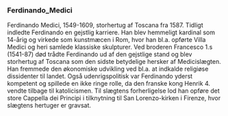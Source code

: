 ### Ferdinando_Medici


Ferdinando Medici, 1549-1609, storhertug af Toscana fra 1587. Tidligt indledte Ferdinando en gejstlig karriere. Han blev hemmeligt kardinal som 14-årig og virkede som kunstmæcen i Rom, hvor han bl.a. opførte Villa Medici og heri samlede klassiske skulpturer. Ved broderen Francesco 1.s (1541-87) død trådte Ferdinando ud af den gejstlige stand og blev storhertug af Toscana som den sidste betydelige hersker af Medicislægten. Han fremmede den økonomiske udvikling ved bl.a. at indkalde religiøse dissidenter til landet. Også udenrigspolitisk var Ferdinando yderst kompetent og spillede en ikke ringe rolle, da den franske kong Henrik 4. vendte tilbage til katolicismen. Til slægtens forherligelse lod han opføre det store Cappella dei Principi i tilknytning til San Lorenzo-kirken i Firenze, hvor slægtens hertuger er gravsat.